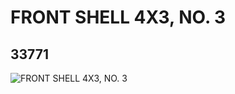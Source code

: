 # FRONT SHELL 4X3, NO. 3
## 33771
![FRONT SHELL 4X3, NO. 3](https://lc-www-live-s.legocdn.com/media/bricks/5/2/6190288.jpg)